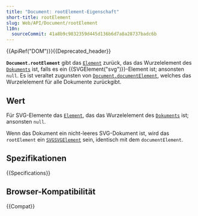 ```yaml
---
title: "Document: rootElement-Eigenschaft"
short-title: rootElement
slug: Web/API/Document/rootElement
l10n:
  sourceCommit: 41a8b9c9832359d445d136b6d7a8a28737badc6b
---
```


{{ApiRef("DOM")}}{{Deprecated_header}}

**`Document.rootElement`** gibt das [`Element`](/de/docs/Web/API/Element)
zurück, das das Wurzelelement des [`Dokuments`](/de/docs/Web/API/Document) ist, falls es ein
{{SVGElement("svg")}}-Element ist; ansonsten `null`. Es ist veraltet zugunsten von
[`Document.documentElement`](/de/docs/Web/API/Document/documentElement), welches das Wurzelelement für alle
Dokumente zurückgibt.

## Wert

Für SVG-Elemente das [`Element`](/de/docs/Web/API/Element), das das Wurzelelement des [`Dokuments`](/de/docs/Web/API/Document) ist; ansonsten `null`.

Wenn das Dokument ein nicht-leeres SVG-Dokument ist, wird das `rootElement` ein
[`SVGSVGElement`](/de/docs/Web/API/SVGSVGElement) sein, identisch mit dem `documentElement`.

## Spezifikationen

{{Specifications}}

## Browser-Kompatibilität

{{Compat}}
